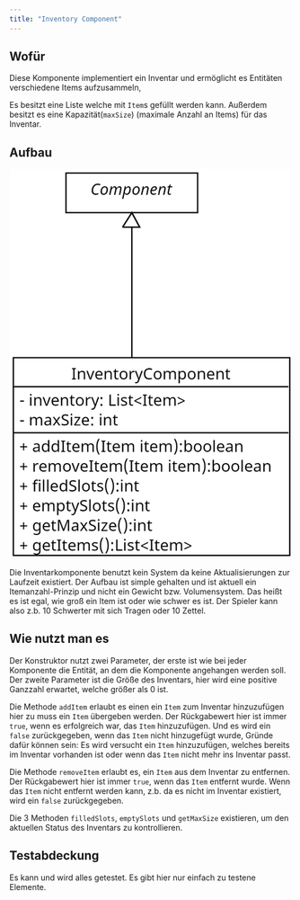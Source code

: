 ```yaml
---
title: "Inventory Component"
---
```


## Wofür

Diese Komponente implementiert ein Inventar und ermöglicht es Entitäten verschiedene Items aufzusammeln,

Es besitzt eine Liste welche mit `Item`s gefüllt werden kann. Außerdem besitzt es eine Kapazität(`maxSize`) (maximale Anzahl an Items) für das
Inventar.

## Aufbau

![](../img/inventory.png)

Die Inventarkomponente benutzt kein System da keine Aktualisierungen zur Laufzeit existiert.
Der Aufbau ist simple gehalten und ist aktuell ein Itemanzahl-Prinzip und nicht ein Gewicht bzw. Volumensystem.
Das heißt es ist egal, wie groß ein Item ist oder wie schwer es ist. Der Spieler kann also z.b. 10 Schwerter mit sich Tragen oder 10 Zettel.

## Wie nutzt man es

Der Konstruktor nutzt zwei Parameter, der erste ist wie bei jeder Komponente die Entität, an dem die Komponente
angehangen werden soll. Der zweite Parameter ist die Größe des Inventars, hier wird eine positive Ganzzahl erwartet,
welche größer als 0 ist.

Die Methode `addItem` erlaubt es einen ein `Item` zum Inventar hinzuzufügen hier zu muss ein `Item` übergeben werden.
Der Rückgabewert hier ist immer `true`, wenn es erfolgreich war, das `Item` hinzuzufügen. Und es wird ein `false`
zurückgegeben, wenn das `Item` nicht hinzugefügt wurde, Gründe dafür können sein: Es wird versucht ein `Item` hinzuzufügen,
welches bereits im Inventar vorhanden ist oder wenn das `Item` nicht mehr ins Inventar passt.

Die Methode `removeItem` erlaubt es, ein `Item` aus dem Inventar zu entfernen. Der Rückgabewert hier ist immer `true`,
wenn das `Item` entfernt wurde. Wenn das `Item` nicht entfernt werden kann, z.b. da es nicht im Inventar existiert, wird ein `false`
zurückgegeben.

Die 3 Methoden `filledSlots`, `emptySlots` und `getMaxSize` existieren, um den aktuellen Status des Inventars zu
kontrollieren.

## Testabdeckung

Es kann und wird alles getestet. Es gibt hier nur einfach zu testene Elemente.

